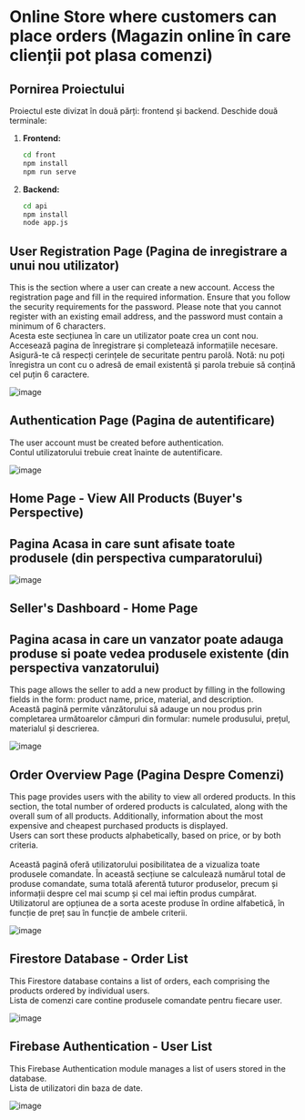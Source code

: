 # Online Store where customers can place orders (Magazin online în care clienții pot plasa comenzi)

## Pornirea Proiectului

Proiectul este divizat în două părți: frontend și backend. Deschide două terminale:

1. **Frontend:**
   ```bash
   cd front
   npm install
   npm run serve

2. **Backend:**
   ```bash
   cd api
   npm install
   node app.js

## User Registration Page  (Pagina de inregistrare a unui nou utilizator)
This is the section where a user can create a new account. Access the registration page and fill in the required information. Ensure that you follow the security requirements for the password. Please note that you cannot register with an existing email address, and the password must contain a minimum of 6 characters. <br>
Acesta este secțiunea în care un utilizator poate crea un cont nou. Accesează pagina de înregistrare și completează informațiile necesare. Asigură-te că respecți cerințele de securitate pentru parolă. Notă: nu poți înregistra un cont cu o adresă de email existentă și parola trebuie să conțină cel puțin 6 caractere.

![image](https://github.com/dumitriu-ana/Store_Products_Orders_TIC/assets/72306782/766126a4-caa7-4311-b697-b34de6ed7a2e)

## Authentication Page (Pagina de autentificare)
The user account must be created before authentication. <br>
Contul utilizatorului trebuie creat înainte de autentificare.

![image](https://github.com/dumitriu-ana/Store_Products_Orders_TIC/assets/72306782/078903be-6055-4970-89ea-bd229486946b)

## Home Page - View All Products (Buyer's Perspective)
## Pagina Acasa in care sunt afisate toate produsele (din perspectiva cumparatorului)

![image](https://github.com/dumitriu-ana/Store_Products_Orders_TIC/assets/72306782/05cd60c7-4f1f-42a6-af31-947ddc9264ef)

## Seller's Dashboard - Home Page
## Pagina acasa in care un vanzator poate adauga produse si poate vedea produsele existente  (din perspectiva vanzatorului)

This page allows the seller to add a new product by filling in the following fields in the form: product name, price, material, and description. <br>
Această pagină permite vânzătorului să adauge un nou produs prin completarea următoarelor câmpuri din formular: numele produsului, prețul, materialul și descrierea. 

![image](https://github.com/dumitriu-ana/Store_Products_Orders_TIC/assets/72306782/3cf0f608-974a-44a6-8811-bc812618d50f)

## Order Overview Page (Pagina Despre Comenzi)
This page provides users with the ability to view all ordered products. In this section, the total number of ordered products is calculated, along with the overall sum of all products. Additionally, information about the most expensive and cheapest purchased products is displayed. <br>
Users can sort these products alphabetically, based on price, or by both criteria. <br>
<br>
Această pagină oferă utilizatorului posibilitatea de a vizualiza toate produsele comandate. În această secțiune se calculează numărul total de produse comandate, suma totală aferentă tuturor produselor, precum și informații despre cel mai scump și cel mai ieftin produs cumpărat.<br>
Utilizatorul are opțiunea de a sorta aceste produse în ordine alfabetică, în funcție de preț sau în funcție de ambele criterii.<br>

![image](https://github.com/dumitriu-ana/Store_Products_Orders_TIC/assets/72306782/ea59eef5-0d1c-46b9-8399-1dad4275792c)

## Firestore Database - Order List
This Firestore database contains a list of orders, each comprising the products ordered by individual users. <br>
Lista de comenzi care contine produsele comandate pentru fiecare user.

![image](https://github.com/dumitriu-ana/Store_Products_Orders_TIC/assets/72306782/4416ab7b-e5e9-4aa5-b62a-7e3152151128)

## Firebase Authentication - User List
This Firebase Authentication module manages a list of users stored in the database. <br>
Lista de utilizatori din baza de date.

![image](https://github.com/dumitriu-ana/Store_Products_Orders_TIC/assets/72306782/03186518-abbb-475f-85c2-e8bf4b14c2d7)



